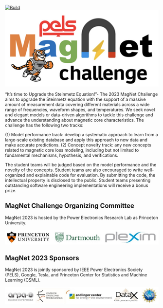 [![Build](https://github.com/PrincetonUniversity/magnet/actions/workflows/main.yml/badge.svg)](https://github.com/PrincetonUniversity/magnet/actions/workflows/main.yml)
![MC Logo](../app/img/mclogo.jpg)

“It’s time to Upgrade the Steinmetz Equation!”- The 2023 MagNet Challenge aims to upgrade the Steinmetz equation with the support of a massive amount of measurement data covering different materials across a wide range of frequencies, waveform shapes, and temperatures. We seek novel and elegant models or data-driven algorithms to tackle this challenge and advance the understanding about magnetic core characteristics. The challenge has the following two tracks:

(1)	Model performance track: develop a systematic approach to learn from a large-scale existing database and apply this approach to new data and make accurate predictions.
(2)	Concept novelty track: any new concepts related to magnetic core loss modeling, including but not limited to fundamental mechanisms, hypothesis, and verifications.

The student teams will be judged based on the model performance and the novelty of the concepts. Student teams are also encouraged to write well-organized and explainable code for evaluation. By submitting the code, the intellectual property is disclosed to the public. Student teams presenting outstanding software engineering implementations will receive a bonus prize. 

## MagNet Challenge Organizing Committee

MagNet 2023 is hosted by the Power Electronics Research Lab as Princeton University.

![MagNet Team](../app/img/magnetteam.jpg)

## MagNet 2023 Sponsors

MagNet 2023 is jointly sponsored by IEEE Power Electronics Society (PELS), Google, Tesla, and Princeton Center for Statistics and Machine Learning (CSML).

![MagNet Sponsor](../app/img/sponsor.jpg)
